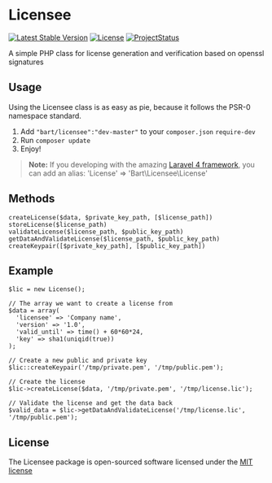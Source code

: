 # Licensee

[![Latest Stable Version](https://poser.pugx.org/bart/licensee/v/stable.png)](https://packagist.org/packages/bart/licensee) [![License](https://poser.pugx.org/bart/licensee/license.png)](https://packagist.org/packages/bart/licensee)
[![ProjectStatus](http://stillmaintained.com/bart/licensee.png)](http://stillmaintained.com/bart/licensee)

A simple PHP class for license generation and verification based on openssl signatures


## Usage

Using the Licensee class is as easy as pie, because it follows the PSR-0 namespace standard.

1. Add `"bart/licensee":"dev-master"` to your `composer.json` `require-dev`
2. Run `composer update`
3. Enjoy!

> **Note:** If you developing with the amazing [Laravel 4 framework](http://www.laravel.com), you can add an alias: 'License' => 'Bart\Licensee\License'


## Methods

```
createLicense($data, $private_key_path, [$license_path])
storeLicense($license_path)
validateLicense($license_path, $public_key_path)
getDataAndValidateLicense($license_path, $public_key_path)
createKeypair([$private_key_path], [$public_key_path])
```


## Example

```
$lic = new License();

// The array we want to create a license from
$data = array(
  'licensee' => 'Company name',
  'version' => '1.0',
  'valid_until' => time() + 60*60*24,
  'key' => sha1(uniqid(true))
);

// Create a new public and private key
$lic::createKeypair('/tmp/private.pem', '/tmp/public.pem');

// Create the license
$lic->createLicense($data, '/tmp/private.pem', '/tmp/license.lic');

// Validate the license and get the data back
$valid_data = $lic->getDataAndValidateLicense('/tmp/license.lic', '/tmp/public.pem');
```


## License

The Licensee package is open-sourced software licensed under the [MIT license](http://opensource.org/licenses/MIT)
